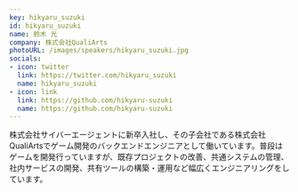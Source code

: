 ```yaml
---
key: hikyaru_suzuki
id: hikyaru_suzuki
name: 鈴木 光
company: 株式会社QualiArts
photoURL: /images/speakers/hikyaru_suzuki.jpg
socials:
- icon: twitter
  link: https://twitter.com/hikyaru_suzuki
  name: hikyaru_suzuki
- icon: link
  link: https://github.com/hikyaru-suzuki
  name: https://github.com/hikyaru-suzuki
---
```

株式会社サイバーエージェントに新卒入社し、その子会社である株式会社QualiArtsでゲーム開発のバックエンドエンジニアとして働いています。普段はゲームを開発行っていますが、既存プロジェクトの改善、共通システムの管理、社内サービスの開発、共有ツールの構築・運用など幅広くエンジニアリングをしています。